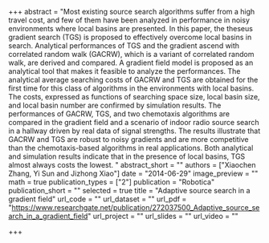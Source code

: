 +++
abstract = "Most existing source search algorithms suffer from a high travel cost, and few of them have been analyzed in performance in noisy environments where local basins are presented. In this paper, the theseus gradient search (TGS) is proposed to effectively overcome local basins in search. Analytical performances of TGS and the gradient ascend with correlated random walk (GACRW), which is a variant of correlated random walk, are derived and compared. A gradient field model is proposed as an analytical tool that makes it feasible to analyze the performances. The analytical average searching costs of GACRW and TGS are obtained for the first time for this class of algorithms in the environments with local basins. The costs, expressed as functions of searching space size, local basin size, and local basin number are confirmed by simulation results. The performances of GACRW, TGS, and two chemotaxis algorithms are compared in the gradient field and a scenario of indoor radio source search in a hallway driven by real data of signal strengths. The results illustrate that GACRW and TGS are robust to noisy gradients and are more competitive than the chemotaxis-based algorithms in real applications. Both analytical and simulation results indicate that in the presence of local basins, TGS almost always costs the lowest. "
abstract_short = ""
authors = ["Xiaochen Zhang, Yi Sun and Jizhong Xiao"]
date = "2014-06-29"
image_preview = ""
math = true
publication_types = ["2"]
publication = "Robotica"
publication_short = ""
selected = true
title = "Adaptive source search in a gradient field"
url_code = ""
url_dataset = ""
url_pdf = "https://www.researchgate.net/publication/272037500_Adaptive_source_search_in_a_gradient_field"
url_project = ""
url_slides = ""
url_video = ""

+++

